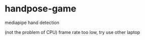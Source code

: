 # handpose-game
mediapipe hand detection

(not the problem of CPU) frame rate too low, try use other laptop
